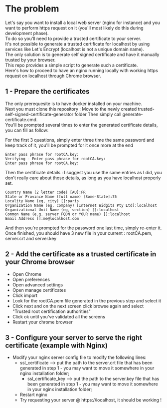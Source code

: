 # The problem
Let's say you want to install a local web server (nginx for instance) and you want to perform https request on it (you'll most likely do this during development phase).  
To do so you'll need to provide a trusted certificate to your server.  
It's not possible to generate a trusted certificate for localhost by using services like Let's Encrypt (localhost is not a unique domain name).  
The only solution is to generate self signed certificate and have it manually trusted by your browser.  
This repo provides a simple script to generate such a certificate.  
Here's how to proceed to have an nginx running locally with working https request on localhost through Chrome browser.


## 1 - Prepare the certificates
The only prerequesite is to have docker installed on your machine.  
Next you must clone this repository : 
Move to the newly created trusted-self-signed-certificate-generator folder
Then simply call generate-certificate.cmd.  
You'll be prompted several times to enter the generated certificate details, you can fill as follow:

For the first 3 questions, simply enter three time the same password and keep track of it, you'll be prompted for it once more at the end
~~~
Enter pass phrase for rootCA.key:
Verifying - Enter pass phrase for rootCA.key:
Enter pass phrase for rootCA.key:
~~~

Then the certificate details : I suggest you use the same entries as I did, you don't really care about those details, as long as you have localhost properly set.

~~~
Country Name (2 letter code) [AU]:FR
State or Province Name (full name) [Some-State]:75
Locality Name (eg, city) []:paris
Organization Name (eg, company) [Internet Widgits Pty Ltd]:localhost
Organizational Unit Name (eg, section) []:localhost
Common Name (e.g. server FQDN or YOUR name) []:localhost
Email Address []:me@localhost.com
~~~

And then you're prompted for the password one last time, simply re-enter it.
Once finished, you should have 3 new file in your current : rootCA.pem, server.crt and server.key

## 2 - Add the certificate as a trusted certificate in your Chrome browser
* Open Chrome
* Open preferences
* Open advanced settings
* Open manage certificates
* Click import
* Look for the rootCA.pem file generated in the previous step and select it
* Click next and on the next screen click browse again and select "Trusted root certification authorities"
* Click ok until you've validated all the screens
* Restart your chrome browser

## 3 - Configure your server to serve the right certificate (example with Nginx)
* Modify your nginx server config file to modify the following lines:
  * ssl_certificate --> put the path to the server.crt file that has been generated in step 1 - you may want to move it somewhere in your nginx installation folder;
	* ssl_certificate_key --> put the path to the server.key file that has been generated in step 1 - you may want to move it somewhere in your nginx installation folder;
  * Restart nginx
  * Try requesting your server @ https://localhost, it should be working !

